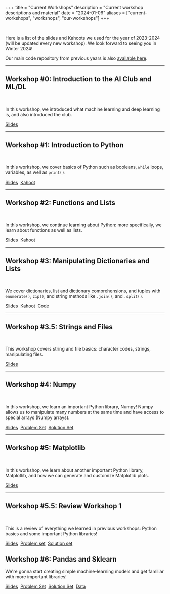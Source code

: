 +++
title = "Current Workshops"
description = "Current workshop descriptions and material"
date = "2024-01-06"
aliases = ["current-workshops", "workshops", "our-workshops"]
+++

<br>

Here is a list of the slides and Kahoots we used for the year of 2023-2024 (will be updated every new workshop). We look forward to seeing you in Winter 2024!

Our main code repository from previous years is also [available here](https://github.com/marianopolis-ai/workshop-code).

---

## Workshop #0: Introduction to the AI Club and ML/DL

<br>

In this workshop, we introduced what machine learning and deep learning is, and also introduced the club.

[Slides](https://docs.google.com/presentation/d/1kZEUW-oMo6uurtLIEeZ5t_CSfVv0_Nc9Ht9s1kfejes/pub?start=false&loop=false&delayms=3000)

---

## Workshop #1: Introduction to Python

<br>

In this workshop, we cover basics of Python such as booleans, `while` loops, variables, as well as `print()`.

[Slides](https://docs.google.com/presentation/d/1MNX3TRe8Rzh_st2cG6TyUjDhHmbPRdsMHE0lI2--2Ho/pub?start=false&loop=false&delayms=3000)
&nbsp;[Kahoot](https://create.kahoot.it/share/python-introduction/f113a069-2b17-4fba-8158-2461241f6ea5)

---

## Workshop #2: Functions and Lists

<br>

In this workshop, we continue learning about Python: more specifically, we learn about functions as well as lists.

[Slides](https://docs.google.com/presentation/d/1QVGR1s9O3rBgoNJ8uCYrX1818NZHO8ZBH3mKDcvxrZI/pub?start=false&loop=false&delayms=3000)
&nbsp;[Kahoot](https://create.kahoot.it/share/python-functions-and-lists/10e09688-609f-42fc-9fa2-1d56f1f553bd)

---

## Workshop #3: Manipulating Dictionaries and Lists

<br>

We cover dictionaries, list and dictionary comprehensions, and tuples with `enumerate()`, `zip()`, and string methods like `.join()`, and `.split()`.

[Slides](https://docs.google.com/presentation/d/1rfqu_Dw09ZJm3pn5zqhRVWJ2DHssq5XXREJT0O5kYVM/pub?start=false&loop=false&delayms=3000)
&nbsp;[Kahoot](https://create.kahoot.it/share/python-3-manipulating-lists-and-dictionaries/14e77a22-ca32-46af-83d5-c7823cf4b373)
&nbsp;[Code](https://github.com/marianopolis-ai/workshop-code/blob/master/3-lists-dictionaries-comprehension/main.ipynb)

---

## Workshop #3.5: Strings and Files

<br>

This workshop covers string and file basics: character codes, strings, manipulating files.

[Slides](https://docs.google.com/presentation/d/1gnF6-zQ6X_ED3XhfKA_rlcbomAJhIHEeSqOYqPfrJLM/pub?start=false&loop=false&delayms=3000)

---

## Workshop #4: Numpy

<br>

In this workshop, we learn an important Python library, Numpy! Numpy allows us to manipulate many numbers at the same time and have access to special arrays (Numpy arrays).

[Slides](https://docs.google.com/presentation/d/1wuC7wCAerBPxLYiQRHgRp6zLSTp1cbIUUsiASsj94Co/pub?start=false&loop=false&delayms=3000)
&nbsp;[Problem Set](https://colab.research.google.com/drive/1jPXZFsVVqrOMqN85cu2D0mk1aUZg-9Ts?usp=sharing)
&nbsp;[Solution Set](https://colab.research.google.com/drive/1KbSbt6GKdkiDpbVbVprmFBKohsH20g8t?usp=sharing)

---

## Workshop #5: Matplotlib

<br>

In this workshop, we learn about another important Python library, Matplotlib, and how we can generate and customize Matplotlib plots.

[Slides](https://docs.google.com/presentation/d/1jkPRUiXcry1UExDtmLrt6JVCmVcy9O6KB5NBIjO1mXE/pub?start=false&loop=false&delayms=3000)

---

## Workshop #5.5: Review Workshop 1

<br>

This is a review of everything we learned in previous workshops: Python basics and some important Python libraries!

[Slides](https://docs.google.com/presentation/d/1QETOIuXHtx2YUJXBGuVClhjnKoCCsB_mJs9dtq9KYpQ/pub?start=false&loop=false&delayms=3000)
&nbsp;[Problem set](https://colab.research.google.com/drive/1GWQT1ciq4VNblDmxJPyom11JyqZg9EvV?usp=sharing)
&nbsp;[Solution set](https://colab.research.google.com/drive/1bSJggUXE4x-r3jQ8wwcGUAd14xQVuMs_?usp=sharing)

## Workshop #6: Pandas and Sklearn

We're gonna start creating simple machine-learning models and get familiar with more important libraries!

[Slides](https://docs.google.com/presentation/d/1_VLWEhhOAsD3PZ2IdTk2ul50LfsQ1yuEELVqAp668z8/edit?usp=sharing)
&nbsp;[Problem Set](https://colab.research.google.com/drive/17YyMbbFplNHLyXtV_3Hliwkqt_mCqlOE?usp=sharing)
&nbsp;[Solution Set](https://colab.research.google.com/drive/1-dEH1duZl6qW1Lc1p5TLHUL-mqW_xfjW?usp=sharing)
&nbsp;[Data](https://www.kaggle.com/datasets/kumarajarshi/life-expectancy-who)

<!-- ## Workshop #5: Keras and Deep Learning

[Slides](https://docs.google.com/presentation/d/e/2PACX-1vT4UOWZeaDvDZ_Ae0f4wLOSW-nHMPz9iJ857ybicUMJ_I8li-k3GrDezAM76JJsP7YGGYJ2kJfqnK1Z/pub?start=false&loop=false&delayms=3000)
&nbsp; [Problem Set](https://colab.research.google.com/drive/1HYQLJE82Qy6Lnr-jrV8Qs5CsmjXWf0gq?usp=sharing)
&nbsp; [Solution Set](https://colab.research.google.com/drive/1uYNUG9S1K_u-ZM2J8XpoDcEYfjQwYXtu?usp=sharing)

In this workshop, we learn about deep neural networks, gradient descent, Keras, Gradio, and more!

## Workshop #6: Convolutional Neural Networks and Transfer Learning

[Slides](https://docs.google.com/presentation/d/e/2PACX-1vROYq3B4iJpIuKaV-00_wAqxbidkoFM-KpN-NlJGGcVa9nWjer52jQ6KLl0cH71pwMN9uKdOfXK894e/pub?start=false&loop=false&delayms=3000)
&nbsp; [Problem Set](https://colab.research.google.com/drive/1V5wubjwTqTTQ-h9OUihJ-1Gds6yUgPXq?usp=sharing)
&nbsp; [Solution Set](https://colab.research.google.com/drive/1eQEINZRzJ7kM_YVTC8tUltTww8p85UOq?usp=sharing)

In this workshop, we learn about convolutional neural networks and transfer learning to greatly increase accuracy and save time! -->
